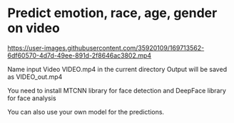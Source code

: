 # Predict emotion, race, age, gender on video




https://user-images.githubusercontent.com/35920109/169713562-6df60570-4d7d-49ee-891d-2f8646ac3802.mp4



Name input Video VIDEO.mp4 in the current directory
Output will be saved as VIDEO_out.mp4


You need to install MTCNN library for face detection and DeepFace library for face analysis

You can also use your own model for the predictions.

